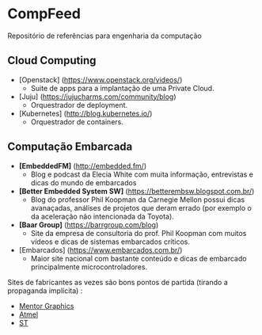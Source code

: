 # CompFeed
Repositório de referências para engenharia da computação

## Cloud Computing

- [Openstack] (https://www.openstack.org/videos/)
    - Suite de apps para a implantação de uma Private Cloud.
- [Juju] (https://jujucharms.com/community/blog)
    - Orquestrador de deployment.
- [Kubernetes] (http://blog.kubernetes.io/)
    - Orquestrador de containers.

## Computação Embarcada 

- **[EmbeddedFM]** (http://embedded.fm/)
    - Blog e podcast da Elecia White com muita informação, entrevistas e dicas do mundo de embarcados
- **[Better Embedded System SW]** (https://betterembsw.blogspot.com.br/)
    - Blog do professor Phil Koopman da Carnegie Mellon possui dicas avanaçadas, análises de projetos que deram errado (por exemplo o da aceleração não intencionada da Toyota).
- **[Baar Group]** (https://barrgroup.com/blog)
    - Site da empresa de consultoria do prof. Phil Koopman com muitos vídeos e dicas de sistemas embarcados críticos.
- [Embarcados] (https://www.embarcados.com.br/)
    - Maior site nacional com bastante conteúdo e dicas de embarcado principalmente microcontroladores.

Sites de fabricantes as vezes são bons pontos de partida (tirando a propaganda implícita) :

- [Mentor Graphics](https://www.mentor.com/embedded-software/)
- [Atmel](http://www.atmel.com/)
- [ST](http://www.st.com/content/st_com/en.html)
